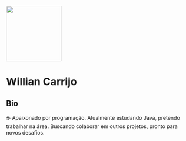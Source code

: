 
<img width=150px src="https://avatars2.githubusercontent.com/u/66984992?s=400&u=6373aeb589f32f189c340a83ac1a59c1286398e5&v=4.png">
 
# Willian Carrijo
## Bio
:coffee: Apaixonado por programação. Atualmente estudando Java, pretendo trabalhar na área.
Buscando colaborar em outros projetos, pronto para novos desafios.
